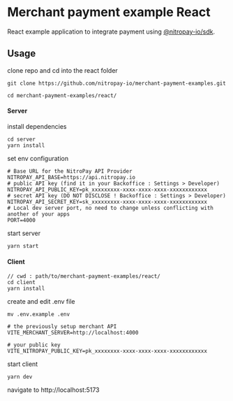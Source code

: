 # Merchant payment example React

React example application to integrate payment using [@nitropay-io/sdk](https://www.npmjs.com/package/@nitropay-io/sdk).

## Usage

clone repo and cd into the react folder

```
git clone https://github.com/nitropay-io/merchant-payment-examples.git
```

```
cd merchant-payment-examples/react/
```

#### Server

install dependencies
```
cd server
yarn install
```

set env configuration
```
# Base URL for the NitroPay API Provider
NITROPAY_API_BASE=https://api.nitropay.io
# public API key (find it in your Backoffice : Settings > Developer)
NITROPAY_API_PUBLIC_KEY=pk_xxxxxxxxx-xxxx-xxxx-xxxx-xxxxxxxxxxxx
# secret API key (DO NOT DISCLOSE ! Backoffice : Settings > Developer)
NITROPAY_API_SECRET_KEY=sk_xxxxxxxxx-xxxx-xxxx-xxxx-xxxxxxxxxxxx
# Local dev server port, no need to change unless conflicting with another of your apps
PORT=4000
```

start server

```
yarn start
```

#### Client


```
// cwd : path/to/merchant-payment-examples/react/
cd client
yarn install
```

create and edit .env file
```
mv .env.example .env

# the previously setup merchant API
VITE_MERCHANT_SERVER=http://localhost:4000

# your public key
VITE_NITROPAY_PUBLIC_KEY=pk_xxxxxxxx-xxxx-xxxx-xxxx-xxxxxxxxxxxx

```

start client

```
yarn dev 
```

navigate to http://localhost:5173